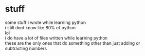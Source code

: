 # stuff
some stuff i wrote while learning python </br>
i still dont know like 80% of python </br>
lol </br>
i do have a lot of files written while learning python </br>
these are the only ones that do something other than just adding or subtracting numbers</br>
